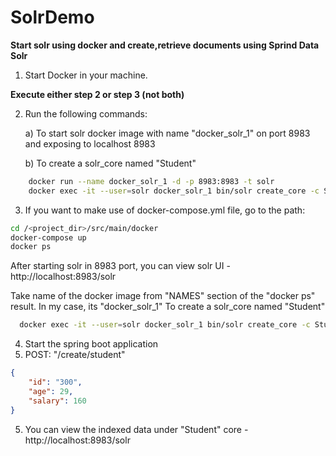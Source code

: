 # SolrDemo

**Start solr using docker and create,retrieve documents using Sprind Data Solr**

1. Start Docker in your machine.

**Execute either step 2 or step 3 (not both)**

2. Run the following commands:
  
    a) To start solr docker image with name "docker_solr_1" on port 8983 and exposing to localhost 8983
    
    b) To create a solr_core named "Student"
  ```bash
      docker run --name docker_solr_1 -d -p 8983:8983 -t solr
      docker exec -it --user=solr docker_solr_1 bin/solr create_core -c Student
  ```
3. If you want to make use of docker-compose.yml file, go to the path:
  ```bash 
  cd /<project_dir>/src/main/docker
  docker-compose up
  docker ps
  ```
  After starting solr in 8983 port, you can view solr UI - http://localhost:8983/solr
  
Take name of the docker image from "NAMES" section of the "docker ps" result. In my case, its "docker_solr_1"
To create a solr_core named "Student"
  ```bash
    docker exec -it --user=solr docker_solr_1 bin/solr create_core -c Student
  ```

4. Start the spring boot application
5. POST: "/create/student"
```json
{
	"id": "300",
	"age": 29,
	"salary": 160
}
```
5. You can view the indexed data under "Student" core - http://localhost:8983/solr

